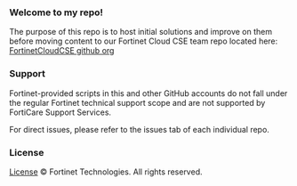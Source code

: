 ### Welcome to my repo!

The purpose of this repo is to host initial solutions and improve on them before moving content to our Fortinet Cloud CSE team repo located here: [FortinetCloudCSE github org](https://github.com/FortinetCloudCSE)
  
### Support

Fortinet-provided scripts in this and other GitHub accounts do not fall under the regular Fortinet technical support scope and are not supported by FortiCare Support Services.

For direct issues, please refer to the issues tab of each individual repo.

### License

[License](./LICENSE) © Fortinet Technologies. All rights reserved.
